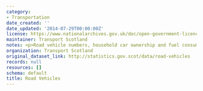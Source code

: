 ```yaml
---
category:
- Transportation
date_created: ''
date_updated: '2014-07-29T00:00:00Z'
license: https://www.nationalarchives.gov.uk/doc/open-government-licence/version/3/
maintainer: Transport Scotland
notes: <p>Road vehicle numbers, household car ownership and fuel consumption</p>
organization: Transport Scotland
original_dataset_link: http://statistics.gov.scot/data/road-vehicles
records: null
resources: []
schema: default
title: Road Vehicles
---
```

